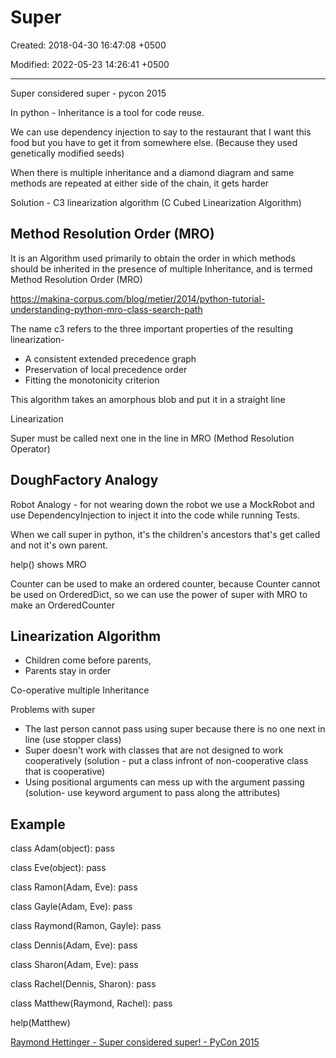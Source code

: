 # Super

Created: 2018-04-30 16:47:08 +0500

Modified: 2022-05-23 14:26:41 +0500

---

Super considered super - pycon 2015

In python - Inheritance is a tool for code reuse.

We can use dependency injection to say to the restaurant that I want this food but you have to get it from somewhere else. (Because they used genetically modified seeds)

When there is multiple inheritance and a diamond diagram and same methods are repeated at either side of the chain, it gets harder

Solution - C3 linearization algorithm (C Cubed Linearization Algorithm)

## Method Resolution Order (MRO)

It is an Algorithm used primarily to obtain the order in which methods should be inherited in the presence of multiple Inheritance, and is termed Method Resolution Order (MRO)

<https://makina-corpus.com/blog/metier/2014/python-tutorial-understanding-python-mro-class-search-path>

The name c3 refers to the three important properties of the resulting linearization-

- A consistent extended precedence graph
- Preservation of local precedence order
- Fitting the monotonicity criterion

This algorithm takes an amorphous blob and put it in a straight line

Linearization

Super must be called next one in the line in MRO (Method Resolution Operator)

## DoughFactory Analogy

Robot Analogy - for not wearing down the robot we use a MockRobot and use DependencyInjection to inject it into the code while running Tests.

When we call super in python, it's the children's ancestors that's get called and not it's own parent.

help(<class>) shows MRO

Counter can be used to make an ordered counter, because Counter cannot be used on OrderedDict, so we can use the power of super with MRO to make an OrderedCounter

## Linearization Algorithm

- Children come before parents,
- Parents stay in order

Co-operative multiple Inheritance

Problems with super

- The last person cannot pass using super because there is no one next in line (use stopper class)
- Super doesn't work with classes that are not designed to work cooperatively (solution - put a class infront of non-cooperative class that is cooperative)
- Using positional arguments can mess up with the argument passing (solution- use keyword argument to pass along the attributes)

## Example

class Adam(object): pass

class Eve(object): pass

class Ramon(Adam, Eve): pass

class Gayle(Adam, Eve): pass

class Raymond(Ramon, Gayle): pass

class Dennis(Adam, Eve): pass

class Sharon(Adam, Eve): pass

class Rachel(Dennis, Sharon): pass

class Matthew(Raymond, Rachel): pass

help(Matthew)

[Raymond Hettinger - Super considered super! - PyCon 2015](https://www.youtube.com/watch?v=EiOglTERPEo)
